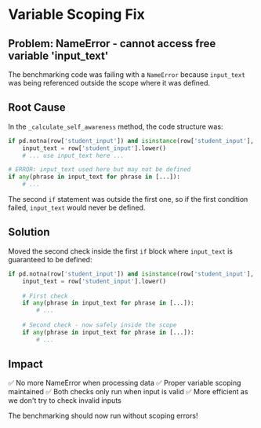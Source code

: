# Variable Scoping Fix

## Problem: NameError - cannot access free variable 'input_text'

The benchmarking code was failing with a `NameError` because `input_text` was being referenced outside the scope where it was defined.

## Root Cause

In the `_calculate_self_awareness` method, the code structure was:

```python
if pd.notna(row['student_input']) and isinstance(row['student_input'], str):
    input_text = row['student_input'].lower()
    # ... use input_text here ...

# ERROR: input_text used here but may not be defined
if any(phrase in input_text for phrase in [...]):
    # ...
```

The second `if` statement was outside the first one, so if the first condition failed, `input_text` would never be defined.

## Solution

Moved the second check inside the first `if` block where `input_text` is guaranteed to be defined:

```python
if pd.notna(row['student_input']) and isinstance(row['student_input'], str):
    input_text = row['student_input'].lower()
    
    # First check
    if any(phrase in input_text for phrase in [...]):
        # ...
    
    # Second check - now safely inside the scope
    if any(phrase in input_text for phrase in [...]):
        # ...
```

## Impact

✅ No more NameError when processing data
✅ Proper variable scoping maintained
✅ Both checks only run when input is valid
✅ More efficient as we don't try to check invalid inputs

The benchmarking should now run without scoping errors!